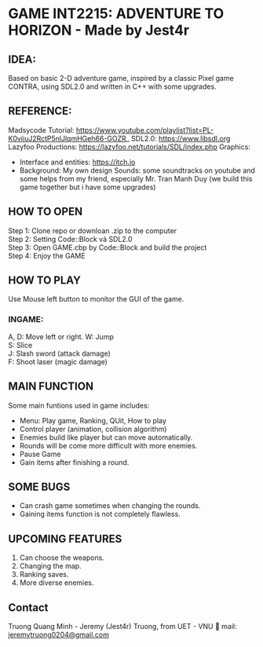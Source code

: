 # GAME INT2215: ADVENTURE TO HORIZON - Made by Jest4r  

## IDEA:
Based on basic 2-D adventure game, inspired by a classic Pixel game CONTRA, using SDL2.0 and written in C++ with some upgrades.

## REFERENCE:
Madsycode Tutorial: https://www.youtube.com/playlist?list=PL-K0viiuJ2RctP5nlJlqmHGeh66-GOZR_
SDL2.0: https://www.libsdl.org
Lazyfoo Productions: https://lazyfoo.net/tutorials/SDL/index.php
Graphics: 
- Interface and entities: https://itch.io
- Background: My own design
Sounds: some soundtracks on youtube
and some helps from my friend, especially Mr. Tran Manh Duy (we build this game together but i have some upgrades)

## HOW TO OPEN
Step 1: Clone repo or downloan .zip to the computer </br>
Step 2: Setting Code::Block và SDL2.0 </br>
Step 3: Open GAME.cbp by Code::Block and build the project</br>
Step 4: Enjoy the GAME </br>

## HOW TO PLAY
Use Mouse left button to monitor the GUI of the game. </br>
### INGAME:
A, D: Move left or right.
W: Jump </br>
S: Slice </br>
J: Slash sword (attack damage) </br>
F: Shoot laser (magic damage) </br>

## MAIN FUNCTION
Some main funtions used in game includes:
- Menu: Play game, Ranking, QUit, How to play
- Control player (animation, collision algorithm)
- Enemies build like player but can move automatically.
- Rounds will be come more difficult with more enemies.
- Pause Game
- Gain items after finishing a round.

## SOME BUGS
- Can crash game sometimes when changing the rounds.
- Gaining items function is not completely flawless.

## UPCOMING FEATURES
1. Can choose the weapons.
2. Changing the map.
2. Ranking saves.
3. More diverse enemies.

## Contact
Truong Quang Minh - Jeremy (Jest4r) Truong, from UET - VNU
📧 mail: jeremytruong0204@gmail.com
